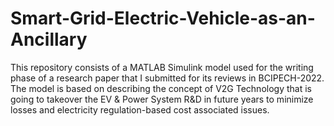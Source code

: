 # Smart-Grid-Electric-Vehicle-as-an-Ancillary
This repository consists of a MATLAB Simulink model used for the writing phase of a research paper that I submitted for its reviews in BCIPECH-2022. 
The model is based on describing the concept of V2G Technology that is going to takeover the EV & Power System R&D in future years to minimize losses and electricity regulation-based cost associated issues.

